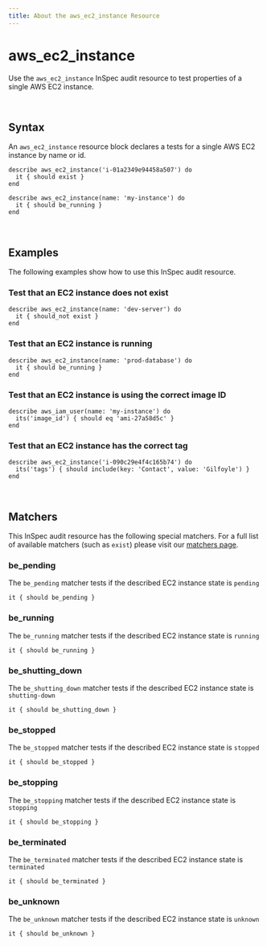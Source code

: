 ```yaml
---
title: About the aws_ec2_instance Resource
---
```


# aws_ec2_instance

Use the `aws_ec2_instance` InSpec audit resource to test properties of a single AWS EC2 instance.

<br>

## Syntax

An `aws_ec2_instance` resource block declares a tests for a single AWS EC2 instance by name or id.

    describe aws_ec2_instance('i-01a2349e94458a507') do
      it { should exist }
    end

    describe aws_ec2_instance(name: 'my-instance') do
      it { should be_running }
    end

<br>

## Examples

The following examples show how to use this InSpec audit resource.

### Test that an EC2 instance does not exist

    describe aws_ec2_instance(name: 'dev-server') do
      it { should_not exist }
    end

### Test that an EC2 instance is running

    describe aws_ec2_instance(name: 'prod-database') do
      it { should be_running }
    end

### Test that an EC2 instance is using the correct image ID

    describe aws_iam_user(name: 'my-instance') do
      its('image_id') { should eq 'ami-27a58d5c' }
    end

### Test that an EC2 instance has the correct tag

    describe aws_ec2_instance('i-090c29e4f4c165b74') do
      its('tags') { should include(key: 'Contact', value: 'Gilfoyle') }
    end

<br>

## Matchers

This InSpec audit resource has the following special matchers. For a full list of available matchers (such as `exist`) please visit our [matchers page](https://www.inspec.io/docs/reference/matchers/).

### be_pending

The `be_pending` matcher tests if the described EC2 instance state is `pending`

    it { should be_pending }

### be_running

The `be_running` matcher tests if the described EC2 instance state is `running`

    it { should be_running }

### be_shutting_down

The `be_shutting_down` matcher tests if the described EC2 instance state is `shutting-down`

    it { should be_shutting_down }

### be_stopped

The `be_stopped` matcher tests if the described EC2 instance state is `stopped`

    it { should be_stopped }

### be_stopping

The `be_stopping` matcher tests if the described EC2 instance state is `stopping`

    it { should be_stopping }

### be_terminated

The `be_terminated` matcher tests if the described EC2 instance state is `terminated`

    it { should be_terminated }

### be_unknown

The `be_unknown` matcher tests if the described EC2 instance state is `unknown`

    it { should be_unknown }

